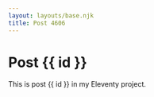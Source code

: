 ```yaml
---
layout: layouts/base.njk
title: Post 4606
---
```


# Post {{ id }}

This is post {{ id }} in my Eleventy project.
